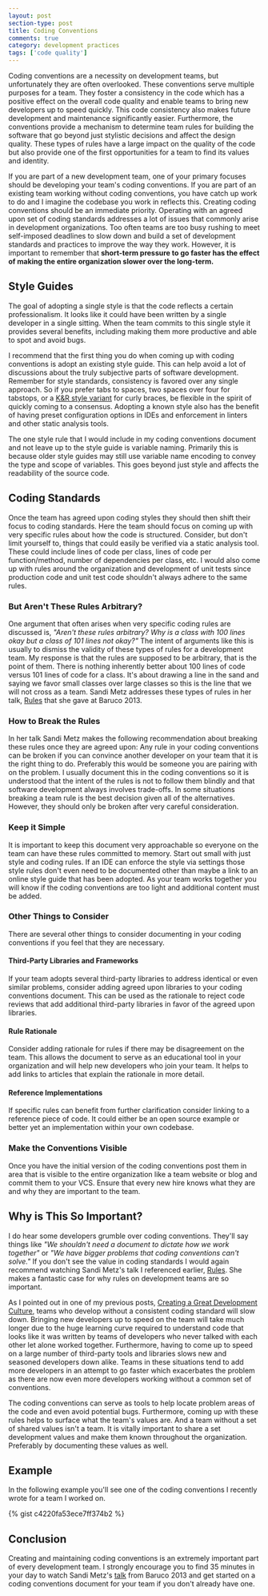 ```yaml
---
layout: post
section-type: post
title: Coding Conventions
comments: true
category: development practices
tags: ['code quality']
---
```


Coding conventions are a necessity on development teams, but unfortunately they are often overlooked. These conventions serve multiple purposes for a team. They foster a consistency in the code which has a positive effect on the overall code quality and enable teams to bring new developers up to speed quickly. This code consistency also makes future development and maintenance significantly easier. Furthermore, the conventions provide a mechanism to determine team rules for building the software that go beyond just stylistic decisions and affect the design quality. These types of rules have a large impact on the quality of the code but also provide one of the first opportunities for a team to find its values and identity.
 
<!--more-->

If you are part of a new development team, one of your primary focuses should be developing your team's coding conventions. If you are part of an existing team working without coding conventions, you have catch up work to do and I imagine the codebase you work in reflects this. Creating coding conventions should be an immediate priority. Operating with an agreed upon set of coding standards addresses a lot of issues that commonly arise in development organizations. Too often teams are too busy rushing to meet self-imposed deadlines to slow down and build a set of development standards and practices to improve the way they work. However, it is important to remember that **short-term pressure to go faster has the effect of making the entire organization slower over the long-term.**

## Style Guides

The goal of adopting a single style is that the code reflects a certain professionalism. It looks like it could have been written by a single developer in a single sitting. When the team commits to this single style it provides several benefits, including making them more productive and able to spot and avoid bugs. 

I recommend that the first thing you do when coming up with coding conventions is adopt an existing style guide. This can help avoid a lot of discussions about the truly subjective parts of software development. Remember for style standards, consistency is favored over any single approach. So if you prefer tabs to spaces, two spaces over four for tabstops, or a [K&R style variant](https://en.wikipedia.org/wiki/Indent_style#K.26R_style) for curly braces, be flexible in the spirit of quickly coming to a consensus. Adopting a known style also has the benefit of having preset configuration options in IDEs and enforcement in linters and other static analysis tools.

The one style rule that I would include in my coding conventions document and not leave up to the style guide is variable naming. Primarily this is because older style guides may still use variable name encoding to convey the type and scope of variables. This goes beyond just style and affects the readability of the source code.


## Coding Standards

Once the team has agreed upon coding styles they should then shift their focus to coding standards. Here the team should focus on coming up with very specific rules about how the code is structured. Consider, but don't limit yourself to, things that could easily be verified via a static analysis tool. These could include lines of code per class, lines of code per function/method, number of dependencies per class, etc. I would also come up with rules around the organization and development of unit tests since production code and unit test code shouldn't always adhere to the same rules. 

### But Aren't These Rules Arbitrary?

One argument that often arises when very specific coding rules are discussed is, *"Aren't these rules arbitrary? Why is a class with 100 lines okay but a class of 101 lines not okay?"* The intent of arguments like this is usually to dismiss the validity of these types of rules for a development team. My response is that the rules are supposed to be arbitrary, that is the point of them. There is nothing inherently better about 100 lines of code versus 101 lines of code for a class. It's about drawing a line in the sand and saying we favor small classes over large classes so this is the line that we will not cross as a team. Sandi Metz addresses these types of rules in her talk, [Rules](https://www.youtube.com/watch?v=npOGOmkxuio) that she gave at Baruco 2013. 

### How to Break the Rules

In her talk Sandi Metz makes the following recommendation about breaking these rules once they are agreed upon: Any rule in your coding conventions can be broken if you can convince another developer on your team that it is the right thing to do. Preferably this would be someone you are pairing with on the problem. I usually document this in the coding conventions so it is understood that the intent of the rules is not to follow them blindly and that software development always involves trade-offs. In some situations breaking a team rule is the best decision given all of the alternatives. However, they should only be broken after very careful consideration.

### Keep it Simple

It is important to keep this document very approachable so everyone on the team can have these rules committed to memory. Start out small with just style and coding rules. If an IDE can enforce the style via settings those style rules don't even need to be documented other than maybe a link to an online style guide that has been adopted. As your team works together you will know if the coding conventions are too light and additional content must be added.

### Other Things to Consider

There are several other things to consider documenting in your coding conventions if you feel that they are necessary.

#### Third-Party Libraries and Frameworks

If your team adopts several third-party libraries to address identical or even similar problems, consider adding agreed upon libraries to your coding conventions document. This can be used as the rationale to reject code reviews that add additional third-party libraries in favor of the agreed upon libraries.

#### Rule Rationale

Consider adding rationale for rules if there may be disagreement on the team. This allows the document to serve as an educational tool in your organization and will help new developers who join your team. It helps to add links to articles that explain the rationale in more detail.

#### Reference Implementations

If specific rules can benefit from further clarification consider linking to a reference piece of code. It could either be an open source example or better yet an implementation within your own codebase.

### Make the Conventions Visible

Once you have the initial version of the coding conventions post them in area that is visible to the entire organization like a team website or blog and commit them to your VCS. Ensure that every new hire knows what they are and why they are important to the team. 

## Why is This So Important?
I do hear some developers grumble over coding conventions. They'll say things like *"We shouldn't need a document to dictate how we work together"* or *"We have bigger problems that coding conventions can't solve."* If you don't see the value in coding standards I would again recommend watching Sandi Metz's talk I referenced earlier, [Rules](https://www.youtube.com/watch?v=npOGOmkxuio). She makes a fantastic case for why rules on development teams are so important.  

As I pointed out in one of my previous posts, [Creating a Great Development Culture](/2015/03/13/creating-a-great-development-culture-code-quality-and-practices.html), teams who develop without a consistent coding standard will slow down. Bringing new developers up to speed on the team will take much longer due to the huge learning curve required to understand code that looks like it was written by teams of developers who never talked with each other let alone worked together. Furthermore, having to come up to speed on a large number of third-party tools and libraries slows new and seasoned developers down alike. Teams in these situations tend to add more developers in an attempt to go faster which exacerbates the problem as there are now even more developers working without a common set of conventions.

The coding conventions can serve as tools to help locate problem areas of the code and even avoid potential bugs. Furthermore, coming up with these rules helps to surface what the team's values are. And a team without a set of shared values isn't a team. It is vitally important to share a set development values and make them known throughout the organization. Preferably by documenting these values as well.

## Example

In the following example you'll see one of the coding conventions I recently wrote for a team I worked on.

{% gist c4220fa53ece7ff374b2 %}


## Conclusion

Creating and maintaining coding conventions is an extremely important part of every development team. I strongly encourage you to find 35 minutes in your day to watch Sandi Metz's [talk](https://www.youtube.com/watch?v=npOGOmkxuio) from Baruco 2013 and get started on a coding conventions document for your team if you don't already have one.
